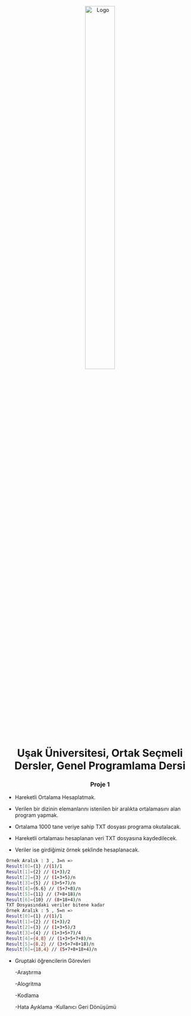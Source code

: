  <p align="center">
  <a href="hhttps://github.com/kemalozgoren/HareketliOrtalama">
    <img src="https://kemalozgoren.github.io/assets/img/logox.png" alt="Logo" width="40%" height="50%">
  </a>
<h1 style="text-align: center;">Uşak Üniversitesi, Ortak Seçmeli Dersler, Genel Programlama Dersi</h1>
<h3 style="text-align: center;">Proje 1</h3>
  <p align="center">





* Hareketli Ortalama Hesaplatmak.

* Verilen bir dizinin elemanlarını istenilen bir aralıkta ortalamasını alan program yapmak.

* Ortalama 1000 tane veriye sahip TXT dosyası programa okutalacak.

* Hareketli ortalaması hesaplanan veri TXT dosyasına kaydedilecek.

* Veriler ise girdiğimiz örnek şeklinde hesaplanacak.

```sh
Örnek Aralık : 3 , 3=n =>
Result[0]={1} //(1)/1
Result[1]={2} // (1+3)/2
Result[2]={3} // (1+3+5)/n
Result[3]={5} // (3+5+7)/n
Result[4]={6.6} // (5+7+8)/n
Result[5]={11} // (7+8+18)/n
Result[6]={10} // (8+18+4)/n
TXT Dosyasındaki veriler bitene kadar
Örnek Aralık : 5 , 5=n =>
Result[0]={1} //(1)/1
Result[1]={2} // (1+3)/2
Result[2]={3} // (1+3+5)/3
Result[3]={4} // (1+3+5+7)/4
Result[4]={4,8} // (1+3+5+7+8)/n
Result[5]={8,2} // (3+5+7+8+18)/n
Result[6]={18,4} // (5+7+8+18+4)/n
```
* Gruptaki öğrencilerin Görevleri

  -Araştırma 
  
  -Alogritma 
  
  -Kodlama
  
  -Hata Ayıklama
  -Kullanıcı Geri Dönüşümü
